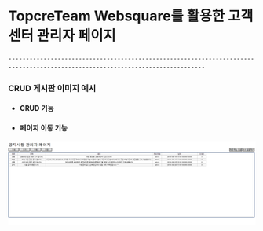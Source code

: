 # TopcreTeam Websquare를 활용한 고객센터 관리자 페이지
`------------------------------------------------------------------------------------------------------------------------------`
### CRUD 게시판 이미지 예시
* #### CRUD 기능
* #### 페이지 이동 기능
![TopcreTeam_CustomerCenter](./asset/sampleImg.PNG)
